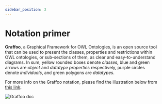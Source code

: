 ```yaml
---
sidebar_position: 2
---
```


# Notation primer

**Graffoo**, a Graphical Framework for OWL Ontologies, is an open source tool that can be used to present the classes, properties and restrictions within OWL ontologies, or sub-sections of them, as clear and easy-to-understand diagrams. In sum, yellow rounded boxes denote *classes*, blue and green arrows are *object* and *datatype properties* respectively, purple circles denote *individuals*, and green polygons are *datatypes*.

For more info on the Graffoo notation, please find the illustration below from [this link](https://essepuntato.it/graffoo/).

![Graffoo doc](https://essepuntato.it/assets/img/graffoo/legend.png)


